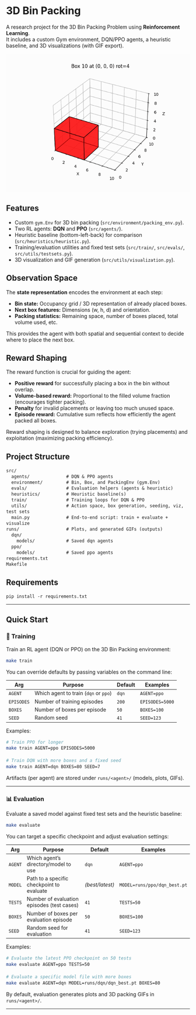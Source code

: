 # 3D Bin Packing

A research project for the 3D Bin Packing Problem using **Reinforcement Learning**.  
It includes a custom Gym environment, DQN/PPO agents, a heuristic baseline, and 3D visualizations (with GIF export).

![Packing GIF](runs/ppo/ppo_5000steps.gif)

## Features
- Custom `gym.Env` for 3D bin packing (`src/environment/packing_env.py`).
- Two RL agents: **DQN** and **PPO** (`src/agents/`).
- Heuristic baseline (bottom-left-back) for comparison (`src/heuristics/heuristic.py`).
- Training/evaluation utilities and fixed test sets (`src/train/`, `src/evals/`, `src/utils/testsets.py`).
- 3D visualization and GIF generation (`src/utils/visualization.py`).

## Observation Space
The **state representation** encodes the environment at each step:
- **Bin state:** Occupancy grid / 3D representation of already placed boxes.
- **Next box features:** Dimensions (w, h, d) and orientation.
- **Packing statistics:** Remaining space, number of boxes placed, total volume used, etc.

This provides the agent with both spatial and sequential context to decide where to place the next box.

## Reward Shaping
The reward function is crucial for guiding the agent:
- **Positive reward** for successfully placing a box in the bin without overlap.  
- **Volume-based reward:** Proportional to the filled volume fraction (encourages tighter packing).  
- **Penalty** for invalid placements or leaving too much unused space.  
- **Episode reward:** Cumulative sum reflects how efficiently the agent packed all boxes.

Reward shaping is designed to balance exploration (trying placements) and exploitation (maximizing packing efficiency).

## Project Structure
```
src/
  agents/              # DQN & PPO agents
  environment/         # Bin, Box, and PackingEnv (gym.Env)
  evals/               # Evaluation helpers (agents & heuristic)
  heuristics/          # Heuristic baseline(s)
  train/               # Training loops for DQN & PPO
  utils/               # Action space, box generation, seeding, viz, test sets
  main.py              # End-to-end script: train + evaluate + visualize
runs/                  # Plots, and generated GIFs (outputs)
  dqn/
    models/            # Saved dqn agents
  ppo/
    models/            # Saved ppo agents
requirements.txt
Makefile
```

## Requirements
```
pip install -r requirements.txt
```

---

## Quick Start

### 🧠 Training
Train an RL agent (DQN or PPO) on the 3D Bin Packing environment:

```bash
make train
```

You can override defaults by passing variables on the command line:

| Arg        | Purpose                                   | Default | Examples |
|------------|-------------------------------------------|---------|----------|
| `AGENT`    | Which agent to train (`dqn` or `ppo`)     | `dqn`   | `AGENT=ppo` |
| `EPISODES` | Number of training episodes               | `200`   | `EPISODES=5000` |
| `BOXES`    | Number of boxes per episode               | `50`    | `BOXES=100` |
| `SEED`     | Random seed                               | `41`    | `SEED=123` |

Examples:
```bash
# Train PPO for longer
make train AGENT=ppo EPISODES=5000

# Train DQN with more boxes and a fixed seed
make train AGENT=dqn BOXES=80 SEED=7
```

Artifacts (per agent) are stored under `runs/<agent>/` (models, plots, GIFs).

---

### 📊 Evaluation
Evaluate a saved model against fixed test sets and the heuristic baseline:

```bash
make evaluate
```

You can target a specific checkpoint and adjust evaluation settings:

| Arg        | Purpose                                            | Default         | Examples |
|------------|----------------------------------------------------|-----------------|----------|
| `AGENT`    | Which agent’s directory/model to use               | `dqn`           | `AGENT=ppo` |
| `MODEL`    | Path to a specific checkpoint to evaluate          | *(best/latest)* | `MODEL=runs/ppo/dqn_best.pt` |
| `TESTS`    | Number of evaluation episodes (test cases)         | `41`            | `TESTS=50` |
| `BOXES`    | Number of boxes per evaluation episode             | `50`            | `BOXES=100` |
| `SEED`     | Random seed for evaluation                         | `41`            | `SEED=123` |

Examples:
```bash
# Evaluate the latest PPO checkpoint on 50 tests
make evaluate AGENT=ppo TESTS=50

# Evaluate a specific model file with more boxes
make evaluate AGENT=dqn MODEL=runs/dqn/dqn_best.pt BOXES=80
```

By default, evaluation generates plots and 3D packing GIFs in `runs/<agent>/`.

---
